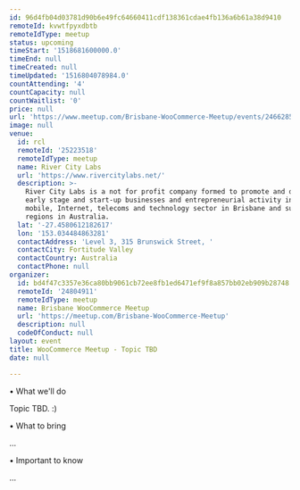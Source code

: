 ```yaml
---
id: 96d4fb04d03781d90b6e49fc64660411cdf138361cdae4fb136a6b61a38d9410
remoteId: kvwtfpyxdbtb
remoteIdType: meetup
status: upcoming
timeStart: '1518681600000.0'
timeEnd: null
timeCreated: null
timeUpdated: '1516804078984.0'
countAttending: '4'
countCapacity: null
countWaitlist: '0'
price: null
url: 'https://www.meetup.com/Brisbane-WooCommerce-Meetup/events/246628528/'
image: null
venue:
  id: rcl
  remoteId: '25223518'
  remoteIdType: meetup
  name: River City Labs
  url: 'https://www.rivercitylabs.net/'
  description: >-
    River City Labs is a not for profit company formed to promote and develop
    early stage and start-up businesses and entrepreneurial activity in the
    mobile, Internet, telecoms and technology sector in Brisbane and surrounding
    regions in Australia.
  lat: '-27.4580612182617'
  lon: '153.034484863281'
  contactAddress: 'Level 3, 315 Brunswick Street, '
  contactCity: Fortitude Valley
  contactCountry: Australia
  contactPhone: null
organizer:
  id: bd4f47c3357e36ca80bb9061cb72ee8fb1ed6471ef9f8a857bb02eb909b28748
  remoteId: '24804911'
  remoteIdType: meetup
  name: Brisbane WooCommerce Meetup
  url: 'https://meetup.com/Brisbane-WooCommerce-Meetup'
  description: null
  codeOfConduct: null
layout: event
title: WooCommerce Meetup - Topic TBD
date: null

---
```

<p>• What we'll do</p> <p>Topic TBD. :)</p> <p>• What to bring</p> <p>...</p> <p>• Important to know</p> <p>...</p> 
